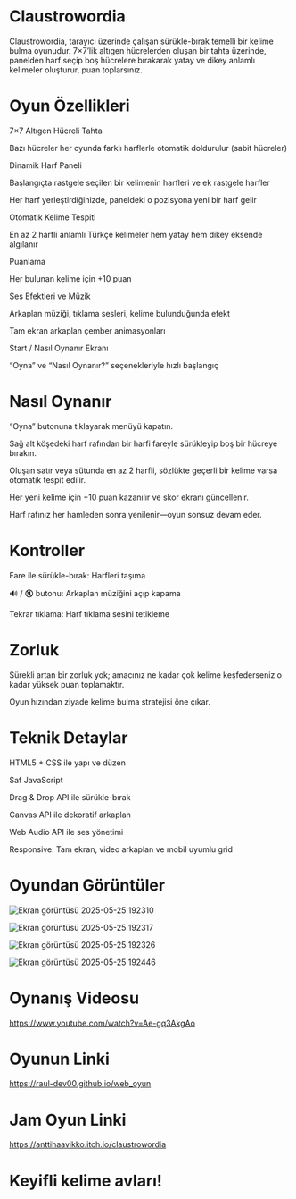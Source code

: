 # Claustrowordia

Claustrowordia, tarayıcı üzerinde çalışan sürükle-bırak temelli bir kelime bulma oyunudur. 7×7’lik altıgen hücrelerden oluşan bir tahta üzerinde, panelden harf seçip boş hücrelere bırakarak yatay ve dikey anlamlı kelimeler oluşturur, puan toplarsınız.

# Oyun Özellikleri
7×7 Altıgen Hücreli Tahta

Bazı hücreler her oyunda farklı harflerle otomatik doldurulur (sabit hücreler)

Dinamik Harf Paneli

Başlangıçta rastgele seçilen bir kelimenin harfleri ve ek rastgele harfler

Her harf yerleştirdiğinizde, paneldeki o pozisyona yeni bir harf gelir

Otomatik Kelime Tespiti

En az 2 harfli anlamlı Türkçe kelimeler hem yatay hem dikey eksende algılanır

Puanlama

Her bulunan kelime için +10 puan

Ses Efektleri ve Müzik

Arkaplan müziği, tıklama sesleri, kelime bulunduğunda efekt

Tam ekran arkaplan çember animasyonları

Start / Nasıl Oynanır Ekranı

“Oyna” ve “Nasıl Oynanır?” seçenekleriyle hızlı başlangıç

# Nasıl Oynanır
“Oyna” butonuna tıklayarak menüyü kapatın.

Sağ alt köşedeki harf rafından bir harfi fareyle sürükleyip boş bir hücreye bırakın.

Oluşan satır veya sütunda en az 2 harfli, sözlükte geçerli bir kelime varsa otomatik tespit edilir.

Her yeni kelime için +10 puan kazanılır ve skor ekranı güncellenir.

Harf rafınız her hamleden sonra yenilenir—oyun sonsuz devam eder.

# Kontroller
Fare ile sürükle-bırak: Harfleri taşıma

🔊 / 🔇 butonu: Arkaplan müziğini açıp kapama

Tekrar tıklama: Harf tıklama sesini tetikleme

# Zorluk
Sürekli artan bir zorluk yok; amacınız ne kadar çok kelime keşfederseniz o kadar yüksek puan toplamaktır.

Oyun hızından ziyade kelime bulma stratejisi öne çıkar.

# Teknik Detaylar
HTML5 + CSS ile yapı ve düzen

Saf JavaScript

Drag & Drop API ile sürükle-bırak

Canvas API ile dekoratif arkaplan

Web Audio API ile ses yönetimi

Responsive: Tam ekran, video arkaplan ve mobil uyumlu grid

# Oyundan Görüntüler

![Ekran görüntüsü 2025-05-25 192310](https://github.com/user-attachments/assets/a3cb53df-f01c-461a-8720-a450f0548617)

![Ekran görüntüsü 2025-05-25 192317](https://github.com/user-attachments/assets/0081b858-8fc6-40b4-9bb6-221117da963e)

![Ekran görüntüsü 2025-05-25 192326](https://github.com/user-attachments/assets/3a6515cd-2feb-4415-a3ef-875010c9db89)

![Ekran görüntüsü 2025-05-25 192446](https://github.com/user-attachments/assets/3e05a641-5be8-4bd5-8b1c-cdeed1cf8cc0)

# Oynanış Videosu
https://www.youtube.com/watch?v=Ae-gq3AkgAo

# Oyunun Linki
https://raul-dev00.github.io/web_oyun

# Jam Oyun Linki
https://anttihaavikko.itch.io/claustrowordia

# Keyifli kelime avları!



